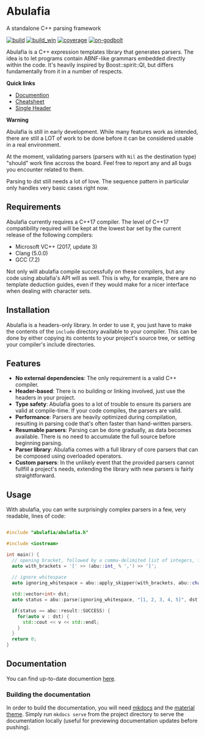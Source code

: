# Abulafia
A standalone C++ parsing framework

[![build][badge.build]][build]
[![build_win][badge.build_win]][build_win]
[![coverage][badge.coverage]][coverage]
[![on-godbolt][badge.on-godbolt]][on-godbolt]

[badge.build]: https://travis-ci.org/FrancoisChabot/abulafia.svg?branch=master
[badge.build_win]: https://ci.appveyor.com/api/projects/status/8013l0w05xgj76a0/branch/master?svg=true
[badge.coverage]: https://coveralls.io/repos/github/FrancoisChabot/abulafia/badge.svg?branch=master
[badge.on-godbolt]: https://img.shields.io/badge/on-godbolt-376666.svg

[build]: https://travis-ci.org/FrancoisChabot/abulafia
[build_win]: https://ci.appveyor.com/project/FrancoisChabot/abulafia/branch/master
[coverage]: https://coveralls.io/github/FrancoisChabot/abulafia?branch=master
[on-godbolt]: https://godbolt.org/g/Zq7Eb1

Abulafia is a C++ expression templates library that generates parsers. The idea is to let programs contain ABNF-like grammars embedded directly within the code. It's heavily inspired by Boost::spirit::QI, but differs fundamentally from it in a number of respects.

**Quick links**
- [Documention](https://francoischabot.github.io/abulafia/)
- [Cheatsheet](https://francoischabot.github.io/abulafia/reference/)
- [Single Header](https://raw.githubusercontent.com/FrancoisChabot/abulafia/single_header/include/abulafia/abulafia_all.h)

**Warning**

Abulafia is still in early development. While many features work as intended, there are still a LOT of work to be done before it can 
be considered usable in a real environment.

At the moment, validating parsers (parsers with `Nil` as the destination type) "should" work fine accross the board. Feel free to report any and all bugs you encounter related to them. 

Parsing to dst still needs a lot of love. The sequence pattern in particular only handles very basic cases right now.

## Requirements

Abulafia currently requires a C++17 compiler. The level of C++17 compatibility required will be kept at the lowest bar set by the current release of the following compilers:

- Microsoft VC++ (2017, update 3)
- Clang (5.0.0)
- GCC (7.2)

Not only will abulafia compile successfully on these compilers, but any code using abulafia's API will as well. This is why, for example, there are no template deduction guides, even if they would make for a nicer interface when dealing with character sets.

## Installation

Abulafia is a headers-only library. In order to use it, you just have to make the contents of the `include` directory available to your compiler. This can be done by either copying its contents to your project's source tree, or setting your compiler's include directories.

## Features

- **No external dependencies**: The only requirement is a valid C++ compiler.
- **Header-based**: There is no building or linking involved, just use the headers in your project.
- **Type safety**: Abulafia goes to a lot of trouble to ensure its parsers are valid at compile-time. If your code compiles, the parsers are valid.
- **Performance**: Parsers are heavily optimized during compilation, resulting in parsing code that's often faster than hand-written parsers.
- **Resumable parsers**: Parsing can be done gradually, as data becomes available. There is no need to accumulate the full source before beginning parsing. 
- **Parser library**: Abulafia comes with a full library of core parsers that can be composed using overloaded operators. 
- **Custom parsers**: In the unlikely event that the provided parsers cannot fullfill a project's needs, extending the library with new parsers is fairly straightforward.

## Usage

With abulafia, you can write surprisingly complex parsers in a few, very readable, lines of code:
```c++

#include "abulafia/abulafia.h"

#include <iostream>

int main() {
  // opening bracket, followed by a comma-delimited list of integers, followed by a closing bracket.
  auto with_brackets = '[' >> (abu::int_ % ',') >> ']';
  
  // ignore whitespace
  auto ignoring_whitespace = abu::apply_skipper(with_brackets, abu::char_(" \t\r\n"));

  std::vector<int> dst;
  auto status = abu::parse(ignoring_whitespace, "[1, 2, 3, 4, 5]", dst);

  if(status == abu::result::SUCCESS) {
    for(auto v : dst) {
      std::cout << v << std::endl;
    }
  }
  return 0;
}
```

## Documentation

You can find up-to-date documention [here](https://francoischabot.github.io/abulafia/).

### Building the documentation

In order to build the documentation, you will need [mkdocs](http://www.mkdocs.org/) and the [material theme](http://squidfunk.github.io/mkdocs-material/). Simply run `mkdocs serve` from the project directory to serve the documentation locally (useful for previewing documentation updates before pushing).
